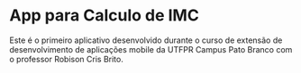 # App para Calculo de IMC

Este é o primeiro aplicativo desenvolvido durante o curso de extensão de desenvolvimento de aplicações mobile da UTFPR Campus Pato Branco com o professor Robison Cris Brito.

